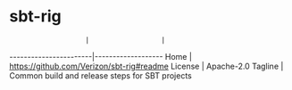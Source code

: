 
# sbt-rig

                       |                  |
-----------------------|-------------------
Home                   | https://github.com/Verizon/sbt-rig#readme
License                | Apache-2.0
Tagline                | Common build and release steps for SBT projects
